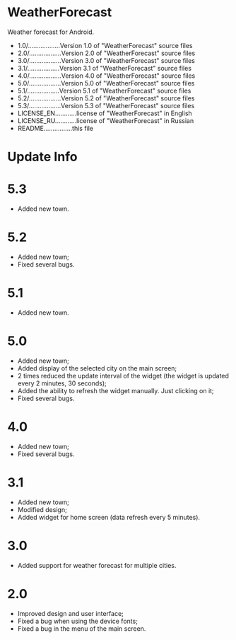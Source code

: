 # WeatherForecast
Weather forecast for Android.

- 1.0/..................Version 1.0 of "WeatherForecast" source files
- 2.0/..................Version 2.0 of "WeatherForecast" source files
- 3.0/..................Version 3.0 of "WeatherForecast" source files
- 3.1/..................Version 3.1 of "WeatherForecast" source files
- 4.0/..................Version 4.0 of "WeatherForecast" source files
- 5.0/..................Version 5.0 of "WeatherForecast" source files
- 5.1/..................Version 5.1 of "WeatherForecast" source files
- 5.2/..................Version 5.2 of "WeatherForecast" source files
- 5.3/..................Version 5.3 of "WeatherForecast" source files
- LICENSE_EN............license of "WeatherForecast" in English
- LICENSE_RU............license of "WeatherForecast" in Russian
- README................this file

# Update Info

5.3
=================
- Added new town.

5.2
=================
- Added new town;
- Fixed several bugs.

5.1
=================
- Added new town.

5.0
=================
- Added new town;
- Added display of the selected city on the main screen;
- 2 times reduced the update interval of the widget (the widget is updated every 2 minutes, 30 seconds);
- Added the ability to refresh the widget manually. Just clicking on it;
- Fixed several bugs.

4.0
=================
- Added new town;
- Fixed several bugs.

3.1
=================
- Added new town;
- Modified design;
- Added widget for home screen (data refresh every 5 minutes).

3.0
=================
- Added support for weather forecast for multiple cities.

2.0
=================
- Improved design and user interface;
- Fixed a bug when using the device fonts;
- Fixed a bug in the menu of the main screen.